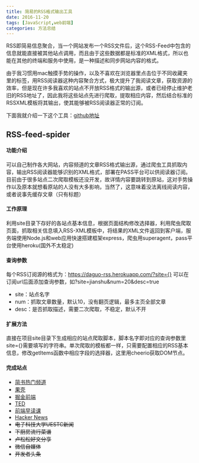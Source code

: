 ```yaml
---
title: 简易的RSS格式输出工具
date: 2016-11-20
tags: [JavaScript,web前端]
categories: 方法总结
---
```

RSS即简易信息聚合，当一个网站发布一个RSS文件后，这个RSS-Feed中包含的信息就能直接被其他站点调用，而且由于这些数据都是标准的XML格式，所以也能在其他的终端和服务中使用，是一种描述和同步网站内容的格式。
<!--more-->

由于我习惯用mac触摸手势的操作，以及不喜欢在浏览器里点击位于不同收藏夹里的标签，用RSS阅读器这种内容聚合方式，极大提升了我阅读文章，获取资源的效率，但是现在许多我喜欢的站点不开放RSS格式的输出源，或者已经停止维护老旧的RSS地址了，因此我将这些站点先进行爬取，提取相应内容，然后结合标准的RSSXML模板将其输出，使其能够被RSS阅读器正常的订阅。

下面我就介绍一下这个工具：[github地址](https://github.com/shudery/RSS-feed-spider)
## RSS-feed-spider

#### 功能介绍
可以自己制作各大网站，内容频道的文章RSS格式输出源，通过爬虫工具抓取内容，输出RSS阅读器能够识别的XML格式，部署在PASS平台可以供阅读器订阅。目前由于很多站点二次爬取模板还没开发，故详情内容要跳转到原站，这对手势操作以及原本就想看原站的人没有大多影响，当然了，这意味着没法离线阅读内容，或者说事先缓存文章（只有标题）

#### 工作原理
利用site目录下存好的各站点基本信息，根据页面结构修改选择器，利用爬虫爬取页面，抓取相关信息填入RSS-XML模板中，将结果的XML文件返回到客户端，服务端使用Node.js和web应用快速搭建框架express，爬虫用superagent，pass平台使用heroku(国外不太稳定)

#### 查询参数
每个RSS订阅源的格式为：https://daguo-rss.herokuapp.com/?site={}
可以在订阅url后面添加查询参数，如?site=jianshu&num=20&desc=true

- site：站点名字  
- num：抓取文章数量，默认10，没有翻页逻辑，最多主页全部文章  
- desc：是否抓取描述，需要二次爬取，不稳定，默认不开

#### 扩展方法
直接在项目site目录下生成相应的站点爬取脚本，脚本名字即对应的查询参数里site={}需要填写的字符串。单次爬取的模板都一样，只需要配置相应的RSS基本信息，修改getItems函数中相应字段的选择器，这里用cheerio获取DOM节点。

#### 完成站点
- [简书热门频道](https://daguo-rss.herokuapp.com/?site=jianshu)
- [果壳](https://daguo-rss.herokuapp.com/?site=guoke)
- [掘金前端](https://daguo-rss.herokuapp.com/?site=juejin)
- [TED](https://daguo-rss.herokuapp.com/?site=ted)
- [前端早读课](https://daguo-rss.herokuapp.com/?site=zaoduke)
- [Hacker News](https://daguo-rss.herokuapp.com/?site=hacker)
- ~~电子科技大学UESTC新闻~~
- ~~下厨房流行菜谱~~
- ~~卢松松好文分享~~
- ~~微信自媒体~~
- ~~开发者头条~~